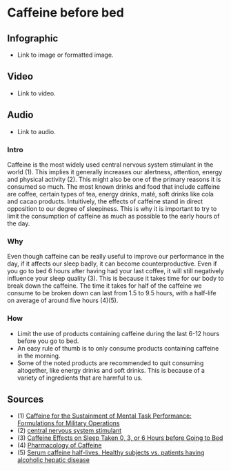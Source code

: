[//]: <> (FD,X0,EPLML)

# **Caffeine before bed**

## **Infographic**
[//]: <> (BO-infographic)
- Link to image or formatted image.

[//]: <> (EO-infographic)
## **Video**
[//]: <> (BO-video)
- Link to video.

[//]: <> (EO-video)
## **Audio**
[//]: <> (BO-audio)
- Link to audio.

[//]: <> (EO-audio)

### **Intro**
[//]: <> (BO-intro)
Caffeine is the most widely used central nervous system stimulant in the world (1). This implies it generally increases our alertness, attention, energy and physical activity (2). This might also be one of the primary reasons it is consumed so much. The most known drinks and food that include caffeine are coffee, certain types of tea, energy drinks, maté, soft drinks like cola and cacao products. Intuitively, the effects of caffeine stand in direct opposition to our degree of sleepiness. This is why it is important to try to limit the consumption of caffeine as much as possible to the early hours of the day.

[//]: <> (EO-intro)
### **Why**
[//]: <> (BO-why)
Even though caffeine can be really useful to improve our performance in the day, if it affects our sleep badly, it can become counterproductive. Even if you go to bed 6 hours after having had your last coffee, it will still negatively influence your sleep quality (3). This is because it takes time for our body to break down the caffeine. The time it takes for half of the caffeine we consume to be broken down can last from 1.5 to 9.5 hours, with a half-life on average of around five hours (4)(5).

[//]: <> (EO-why)
### **How**
[//]: <> (BO-how)
- Limit the use of products containing caffeine during the last 6-12 hours before you go to bed.
- An easy rule of thumb is to only consume products containing caffeine in the morning.
- Some of the noted products are recommended to quit consuming altogether, like energy drinks and soft drinks. This is because of a variety of ingredients that are harmful to us.

[//]: <> (EO-how)

## **Sources**
[//]: <> (BO-sources)

- (1) [Caffeine for the Sustainment of Mental Task Performance: Formulations for Military Operations](https://www.ncbi.nlm.nih.gov/books/NBK223799/)
- (2) [central nervous system stimulant](https://www.cancer.gov/publications/dictionaries/cancer-terms/def/central-nervous-system-stimulant)
- (3) [Caffeine Effects on Sleep Taken 0, 3, or 6 Hours before Going to Bed](https://www.ncbi.nlm.nih.gov/pmc/articles/PMC3805807/)
- (4) [Pharmacology of Caffeine](https://www.ncbi.nlm.nih.gov/books/NBK223808/)
- (5) [Serum caffeine half-lives. Healthy subjects vs. patients having alcoholic hepatic disease](https://www.ncbi.nlm.nih.gov/pubmed/7361718?dopt=Abstract)

[//]: <> (EO-sources)
